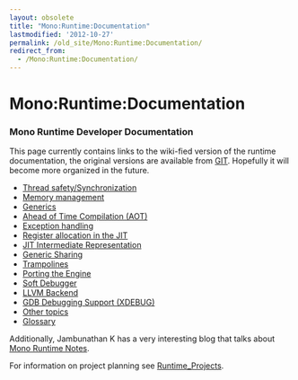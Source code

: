 ```yaml
---
layout: obsolete
title: "Mono:Runtime:Documentation"
lastmodified: '2012-10-27'
permalink: /old_site/Mono:Runtime:Documentation/
redirect_from:
  - /Mono:Runtime:Documentation/
---
```


Mono:Runtime:Documentation
==========================

### Mono Runtime Developer Documentation

This page currently contains links to the wiki-fied version of the runtime documentation, the original versions are available from [GIT](https://github.com/mono/mono/tree/master/docs). Hopefully it will become more organized in the future.

-   [Thread safety/Synchronization]({{site.github.url}}/old_site/Mono:Runtime:Documentation:ThreadSafety "Mono:Runtime:Documentation:ThreadSafety")
-   [Memory management]({{site.github.url}}/old_site/Mono:Runtime:Documentation:MemoryManagement "Mono:Runtime:Documentation:MemoryManagement")
-   [Generics]({{site.github.url}}/old_site/Mono:Runtime:Documentation:Generics "Mono:Runtime:Documentation:Generics")
-   [Ahead of Time Compilation (AOT)]({{site.github.url}}/old_site/Mono:Runtime:Documentation:AOT "Mono:Runtime:Documentation:AOT")
-   [Exception handling]({{site.github.url}}/old_site/Mono:Runtime:Documentation:ExceptionHandling "Mono:Runtime:Documentation:ExceptionHandling")
-   [Register allocation in the JIT]({{site.github.url}}/old_site/Mono:Runtime:Documentation:RegisterAllocation "Mono:Runtime:Documentation:RegisterAllocation")
-   [JIT Intermediate Representation]({{site.github.url}}/old_site/Linear_IR)
-   [Generic Sharing]({{site.github.url}}/old_site/Mono:Runtime:Documentation:GenericSharing "Mono:Runtime:Documentation:GenericSharing")
-   [Trampolines]({{site.github.url}}/old_site/Mono:Runtime:Documentation:Trampolines "Mono:Runtime:Documentation:Trampolines")
-   [Porting the Engine]({{site.github.url}}/old_site/Mono:Runtime:Documentation:MiniPorting "Mono:Runtime:Documentation:MiniPorting")
-   [Soft Debugger]({{site.github.url}}/old_site/Mono:Runtime:Documentation:SoftDebugger "Mono:Runtime:Documentation:SoftDebugger")
-   [LLVM Backend]({{site.github.url}}/old_site/Mono:Runtime:Documentation:LLVM "Mono:Runtime:Documentation:LLVM")
-   [GDB Debugging Support (XDEBUG)]({{site.github.url}}/old_site/Mono:Runtime:Documentation:XDEBUG "Mono:Runtime:Documentation:XDEBUG")
-   [Other topics]({{site.github.url}}/old_site/Mono:Runtime:Documentation:Other "Mono:Runtime:Documentation:Other")
-   [Glossary]({{site.github.url}}/old_site/Mono:Runtime:Documentation:Glossary "Mono:Runtime:Documentation:Glossary")

Additionally, Jambunathan K has a very interesting blog that talks about [Mono Runtime Notes](http://monoruntime.wordpress.com/).

For information on project planning see [Runtime\_Projects]({{site.github.url}}/old_site/Runtime_Projects "Runtime Projects").

